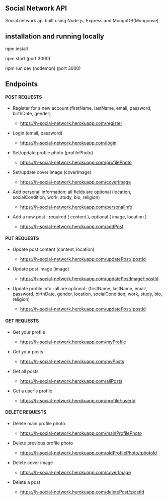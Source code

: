 <h2>Social Network API</h2>

Social network api built using Node.js, Express and MongoDB(Mongoose).

<h2>installation and running locally</h2>

npm install

npm start (port 3000)

npm run dev (nodemon) (port 3000)

<h2>Endpoints</h2>

<h4>POST REQUESTS</h4>

- Register for a new account (firstName, lastName, email, password, birthDate, gender)
  - https://h-social-network.herokuapp.com/register

- Login (email, password)
  - https://h-social-network.herokuapp.com/login

- Set/update profile photo (profilePhoto)
  - https://h-social-network.herokuapp.com/profilePhoto
 
- Set/update cover image (coverImage)
  - https://h-social-network.herokuapp.com/coverImage

- Add personal information: all fields are optional (location, socialCondition, work, study, bio, religion)
  - https://h-social-network.herokuapp.com/personalInfo

- Add a new post : required ( content ), optional ( image, location )
  - https://h-social-network.herokuapp.com/addPost

<h4>PUT REQUESTS</h4>

- Update post content (content, location)
  - https://h-social-network.herokuapp.com/updatePost/:postId

- Update post image (image)
  - https://h-social-network.herokuapp.com/updatePostImage/:postId

- Update profile info -all are optional- (firstName, lastName, email, password, birthDate, gender, location, socialCondition, work, study, bio, religion)
  - https://h-social-network.herokuapp.com/updatePost/:postId

<h4>GET REQUESTS</h4>

- Get your profile
  - https://h-social-network.herokuapp.com/myProfile

- Get your posts
  - https://h-social-network.herokuapp.com/myPosts

- Get all posts
  - https://h-social-network.herokuapp.com/allPosts

- Get a user's profile
  - https://h-social-network.herokuapp.com/profile/:userId

<h4>DELETE REQUESTS</h4>

- Delete main profile photo
  - https://h-social-network.herokuapp.com/mainProfilePhoto

- Delete previous profile photo
  - https://h-social-network.herokuapp.com/oldProfilePhoto/:photoId

- Delete cover image
  - https://h-social-network.herokuapp.com/coverImage
  
- Delete a post
  - https://h-social-network.herokuapp.com/deletePost/:postId
 
